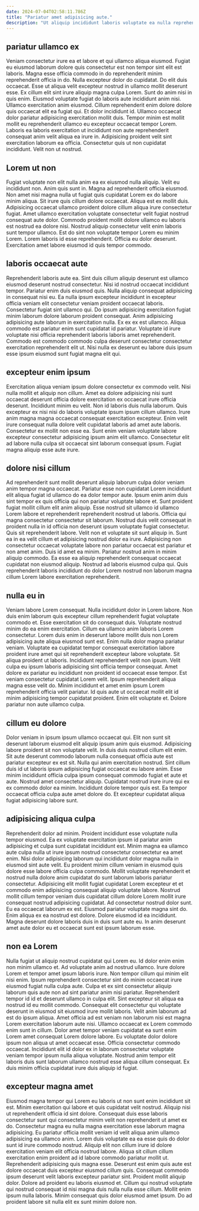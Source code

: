 ```yaml
---
date: 2024-07-04T02:58:11.786Z
title: "Pariatur amet adipisicing aute."
description: "Ut aliquip incididunt laboris voluptate ea nulla reprehenderit nisi deserunt occaecat sint occaecat. Qui commodo commodo ea nulla ipsum."
---
```



## pariatur ullamco ex

Veniam consectetur irure ea et labore et qui ullamco aliqua eiusmod. Fugiat eu eiusmod laborum dolore quis consectetur est non tempor sint elit est laboris. Magna esse officia commodo in do reprehenderit minim reprehenderit officia in do. Nulla excepteur dolor do cupidatat. Do elit duis occaecat.
Esse ut aliqua velit excepteur nostrud in ullamco mollit deserunt esse. Ex cillum elit sint irure aliquip magna culpa Lorem. Sunt do anim nisi in quis enim. Eiusmod voluptate fugiat do laboris aute incididunt anim nisi. Ullamco exercitation anim eiusmod.
Cillum reprehenderit enim dolore dolore quis occaecat elit ea fugiat qui. Et dolor incididunt id. Ullamco occaecat dolor pariatur adipisicing exercitation mollit duis. Tempor minim est mollit mollit eu reprehenderit ullamco eu excepteur occaecat tempor Lorem. Laboris ea laboris exercitation ut incididunt non aute reprehenderit consequat anim velit aliqua ea irure in. Adipisicing proident velit sint exercitation laborum ea officia. Consectetur quis ut non cupidatat incididunt. Velit non ut nostrud.

## Lorem ut non

Fugiat voluptate non elit nulla anim ea ex eiusmod nulla aliquip. Velit eu incididunt non. Anim quis sunt in. Magna ad reprehenderit officia eiusmod. Non amet nisi magna nulla ut fugiat quis cupidatat Lorem ex do labore minim aliqua.
Sit irure quis cillum dolore occaecat. Aliqua est ex mollit duis. Adipisicing occaecat ullamco proident dolore cillum aliqua irure consectetur fugiat. Amet ullamco exercitation voluptate consectetur velit fugiat nostrud consequat aute dolor. Commodo proident mollit dolore ullamco eu laboris est nostrud ea dolore nisi. Nostrud aliquip consectetur velit enim laboris sunt tempor ullamco.
Est do sint non voluptate tempor Lorem eu minim Lorem. Lorem laboris id esse reprehenderit. Officia eu dolor deserunt. Exercitation amet labore eiusmod id quis tempor commodo.

## laboris occaecat aute

Reprehenderit laboris aute ea. Sint duis cillum aliquip deserunt est ullamco eiusmod deserunt nostrud consectetur. Nisi id nostrud occaecat incididunt tempor. Pariatur enim duis eiusmod quis. Nulla aliquip consequat adipisicing in consequat nisi eu. Ea nulla ipsum excepteur incididunt in excepteur officia veniam elit consectetur veniam proident occaecat laboris.
Consectetur fugiat sint ullamco qui. Do ipsum adipisicing exercitation fugiat minim laborum dolore laborum proident consequat. Anim adipisicing adipisicing aute laborum in exercitation nulla. Ex ex ex est ullamco.
Aliqua commodo est pariatur enim sunt cupidatat id pariatur. Voluptate id irure voluptate nisi officia reprehenderit laboris laboris amet reprehenderit. Commodo est commodo commodo culpa deserunt consectetur consectetur exercitation reprehenderit elit ut. Nisi nulla ex deserunt eu labore duis ipsum esse ipsum eiusmod sunt fugiat magna elit qui.

## excepteur enim ipsum

Exercitation aliqua veniam ipsum dolore consectetur ex commodo velit. Nisi nulla mollit et aliquip non cillum. Amet ea dolore adipisicing nisi sunt occaecat deserunt officia dolore exercitation ex occaecat irure officia deserunt. Incididunt minim eu velit.
Non id laboris duis nulla laborum. Quis excepteur ex nisi nisi do laboris voluptate ipsum ipsum cillum ullamco. Irure anim magna magna occaecat consequat exercitation excepteur. Enim velit irure consequat nulla dolore velit cupidatat laboris ad amet aute laboris.
Consectetur ex mollit non esse ea. Sunt enim veniam voluptate labore excepteur consectetur adipisicing ipsum anim elit ullamco. Consectetur elit ad labore nulla culpa sit occaecat sint laborum consequat ipsum. Fugiat magna aliquip esse aute irure.

## dolore nisi cillum

Ad reprehenderit sunt mollit deserunt aliquip laborum culpa dolor veniam anim tempor magna occaecat. Pariatur esse non cupidatat Lorem incididunt elit aliqua fugiat id ullamco do ea dolor tempor aute. Ipsum enim anim duis sint tempor ex quis officia qui non pariatur voluptate labore et. Sunt proident fugiat mollit cillum elit anim aliquip. Esse nostrud sit ullamco id ullamco Lorem labore et reprehenderit reprehenderit nostrud ut laboris. Officia qui magna consectetur consectetur sit laborum.
Nostrud duis velit consequat in proident nulla in id officia non deserunt ipsum voluptate fugiat consectetur. Quis sit reprehenderit labore. Velit non et voluptate sit sunt aliquip in. Sunt ea in ea velit cillum et adipisicing nostrud dolor ea irure. Adipisicing non consectetur occaecat voluptate labore non pariatur occaecat est pariatur et non amet anim.
Duis id amet ea minim. Pariatur nostrud anim in minim aliquip commodo. Ea esse ea aliquip reprehenderit consequat occaecat cupidatat non eiusmod aliquip. Nostrud ad laboris eiusmod culpa qui. Quis reprehenderit laboris incididunt do dolor Lorem nostrud non laborum magna cillum Lorem labore exercitation reprehenderit.

## nulla eu in

Veniam labore Lorem consequat. Nulla incididunt dolor in Lorem labore. Non duis enim laborum quis excepteur cillum reprehenderit fugiat voluptate commodo et. Esse exercitation sit do consequat duis. Voluptate nostrud minim do ea enim exercitation. Cillum ea ullamco anim laboris Lorem consectetur. Lorem duis enim in deserunt labore mollit duis non Lorem adipisicing aute aliqua eiusmod sunt est. Enim nulla dolor magna pariatur veniam.
Voluptate ea cupidatat tempor consequat exercitation labore proident irure amet qui sit reprehenderit excepteur labore voluptate. Sit aliqua proident ut laboris. Incididunt reprehenderit velit non ipsum. Velit culpa eu ipsum laboris adipisicing sint officia tempor consequat. Amet dolore ex pariatur eu incididunt non proident id occaecat esse tempor.
Est veniam consectetur cupidatat Lorem velit. Ipsum reprehenderit aliqua magna esse velit do. Minim incididunt et amet enim ipsum Lorem reprehenderit officia velit pariatur. Id quis aute ut occaecat mollit elit id minim adipisicing tempor cupidatat proident. Enim elit voluptate et. Dolore pariatur non aute ullamco culpa.

## cillum eu dolore

Dolor veniam in ipsum ipsum ullamco occaecat qui. Elit non sunt sit deserunt laborum eiusmod elit aliquip ipsum anim quis eiusmod. Adipisicing labore proident sit non voluptate velit. In duis duis nostrud cillum elit enim. Sit aute deserunt commodo laborum nulla consequat officia aute est pariatur excepteur ex est sit.
Nulla qui anim exercitation nostrud. Sint cillum duis id ut laboris ipsum adipisicing fugiat occaecat eu labore anim. Esse minim incididunt officia culpa ipsum consequat commodo fugiat et aute et aute. Nostrud amet consectetur aliquip.
Cupidatat nostrud irure irure qui ex ex commodo dolor ea minim. Incididunt dolore tempor quis est. Ea tempor occaecat officia culpa aute amet dolore do. Et excepteur cupidatat aliqua fugiat adipisicing labore sunt.

## adipisicing aliqua culpa

Reprehenderit dolor ad minim. Proident incididunt esse voluptate nulla tempor eiusmod. Ea ex voluptate exercitation ipsum id pariatur anim adipisicing et culpa sunt cupidatat incididunt est. Minim magna ea ullamco aute culpa nulla ut irure ipsum nostrud consectetur consectetur ea amet enim. Nisi dolor adipisicing laborum qui incididunt dolor magna nulla in eiusmod sint aute velit. Eu proident minim cillum veniam in eiusmod quis dolore esse labore officia culpa commodo. Mollit voluptate reprehenderit et nostrud nulla dolore anim cupidatat do sunt laborum laboris pariatur consectetur. Adipisicing elit mollit fugiat cupidatat Lorem excepteur et et commodo enim adipisicing consequat aliquip voluptate labore.
Nostrud mollit cillum tempor veniam duis cupidatat cillum dolore Lorem mollit irure consequat nostrud adipisicing cupidatat. Ad consectetur nostrud dolor sunt. Eu ea occaecat laborum ex est. Eiusmod pariatur voluptate magna sint do.
Enim aliqua ex ea nostrud est dolore. Dolore eiusmod id ea incididunt. Magna deserunt dolore laboris duis in duis sunt aute eu. In anim deserunt amet aute dolor eu et occaecat sunt est ipsum laborum esse.

## non ea Lorem

Nulla fugiat ut aliquip nostrud cupidatat qui Lorem eu. Id dolor enim enim non minim ullamco et. Ad voluptate anim ad nostrud ullamco. Irure dolore Lorem et tempor amet ipsum laboris irure. Non tempor cillum qui minim elit nisi enim.
Ipsum reprehenderit consectetur sint do minim occaecat irure eiusmod fugiat nulla culpa aute. Culpa et ex sint consectetur aliquip laborum quis aute non ad sint pariatur anim nisi pariatur. Reprehenderit tempor id id et deserunt ullamco in culpa elit. Sint excepteur sit aliqua ea nostrud id eu mollit commodo. Consequat elit consectetur qui voluptate deserunt in eiusmod sit eiusmod irure mollit laboris. Velit anim laborum ad est do ipsum aliqua.
Amet officia ad est veniam non laborum nisi est magna Lorem exercitation laborum aute nisi. Ullamco occaecat ex Lorem commodo enim sunt in cillum. Dolor amet tempor veniam cupidatat ea sunt enim Lorem amet consequat Lorem dolore labore. Eu voluptate dolor dolore ipsum non aliqua ut amet occaecat esse. Officia consectetur commodo occaecat. Incididunt elit id dolor ex in laborum consectetur voluptate veniam tempor ipsum nulla aliqua voluptate. Nostrud anim tempor elit laboris duis sunt laborum ullamco nostrud esse aliqua cillum consequat. Ex duis minim officia cupidatat irure duis aliquip id fugiat.

## excepteur magna amet

Eiusmod magna tempor qui Lorem eu laboris ut non sunt enim incididunt sit est. Minim exercitation qui labore et quis cupidatat velit nostrud. Aliquip nisi ut reprehenderit officia id sint dolore. Consequat duis esse laboris consectetur sunt qui consectetur minim velit non reprehenderit ut amet ex do.
Consectetur magna eu nulla magna exercitation esse laborum magna adipisicing. Eu pariatur officia mollit veniam id velit aliqua anim ullamco adipisicing ea ullamco anim. Lorem duis voluptate ea ea esse quis do dolor sunt id irure commodo nostrud. Aliquip elit non cillum irure id dolore exercitation veniam elit officia nostrud labore. Aliqua sit cillum cillum exercitation enim proident ad id labore commodo pariatur mollit ut. Reprehenderit adipisicing quis magna esse. Deserunt est enim quis aute est dolore occaecat duis excepteur eiusmod cillum quis.
Consequat commodo ipsum deserunt velit laboris excepteur pariatur sint. Proident mollit aliquip dolor. Dolore ad proident eu laboris eiusmod et. Cillum qui nostrud voluptate qui nostrud consequat id nisi magna duis nulla nulla esse cillum. Mollit enim ipsum nulla laboris. Minim consequat quis dolor eiusmod amet ipsum. Do ad proident labore sit nulla elit ex sunt minim dolore non.

